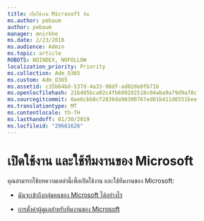 ```yaml
---
title: เปิดใช้งาน Microsoft ทีม
ms.author: pebaum
author: pebaum
manager: mnirkhe
ms.date: 2/23/2018
ms.audience: Admin
ms.topic: article
ROBOTS: NOINDEX, NOFOLLOW
localization_priority: Priority
ms.collection: Adm_O365
ms.custom: Adm_O365
ms.assetid: c35b64bd-537d-4a33-98df-ad02de8fb71b
ms.openlocfilehash: 21b495bca02c4fb699202518c04aba9a79d9a78c
ms.sourcegitcommit: 0ae6cbb8cf2836da98300767ed81b411d6551bee
ms.translationtype: MT
ms.contentlocale: th-TH
ms.lasthandoff: 01/30/2019
ms.locfileid: "29661626"
---
```

# <a name="enable-and-use-microsoft-teams"></a>เปิดใช้งาน และใช้ทีมงานของ Microsoft

คุณสามารถใช้บทความเหล่านี้เพื่อเปิดใช้งาน และใช้ทีมงานของ Microsoft:
  
- [ฉันจะเข้าถึงกลุ่มคนของ Microsoft ได้อย่างไร](https://support.office.com/article/https://support.office.com/article/How-do-I-get-access-to-Microsoft-Teams-fc7f1634-abd3-4f26-a597-9df16e4ca65b.aspx)
    
- [การตั้งค่าผู้ดูแลสำหรับทีมงานของ Microsoft](https://support.office.com/article/https://support.office.com/article/Administrator-settings-for-Microsoft-Teams-3966a3f5-7e0f-4ea9-a402-41888f455ba2.aspx)
    

